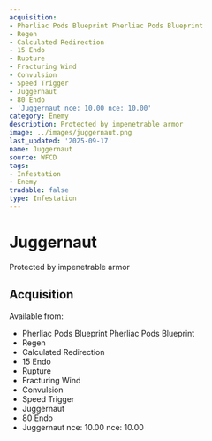 ```yaml
---
acquisition:
- Pherliac Pods Blueprint Pherliac Pods Blueprint
- Regen
- Calculated Redirection
- 15 Endo
- Rupture
- Fracturing Wind
- Convulsion
- Speed Trigger
- Juggernaut
- 80 Endo
- 'Juggernaut nce: 10.00 nce: 10.00'
category: Enemy
description: Protected by impenetrable armor
image: ../images/juggernaut.png
last_updated: '2025-09-17'
name: Juggernaut
source: WFCD
tags:
- Infestation
- Enemy
tradable: false
type: Infestation
---
```


# Juggernaut

Protected by impenetrable armor

## Acquisition

Available from:
- Pherliac Pods Blueprint Pherliac Pods Blueprint
- Regen
- Calculated Redirection
- 15 Endo
- Rupture
- Fracturing Wind
- Convulsion
- Speed Trigger
- Juggernaut
- 80 Endo
- Juggernaut nce: 10.00 nce: 10.00


